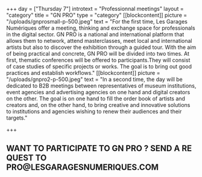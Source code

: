 +++
day = ["Thursday 7"]
introtext = "Professionnal meetings"
layout = "category"
title = "GN PRO"
type = "category"
[[blockcontent]]
picture = "/uploads/gnprosmall-p-500.jpeg"
text = "For the first time, Les Garages Numériques offer a meeting, thinking and exchange space for professionals in the digital sector. GN PRO is a national and international platform that allows them to network, attend masterclasses, meet local and international artists but also to discover the exhibition through a guided tour. With the aim of being practical and concrete, GN PRO will be divided into two times. At first, thematic conferences will be offered to participants.They will consist of case studies of specific projects or works. The goal is to bring out good practices and establish workflows."
[[blockcontent]]
picture = "/uploads/gnpro2-p-500.jpeg"
text = "In a second time, the day will be dedicated to B2B meetings between representatives of museum institutions, event agencies and advertising agencies on one hand and digital creators on the other. The goal is on one hand to fill the order book of artists and creators and, on the other hand, to bring creative and innovative solutions to institutions and agencies wishing to renew their audiences and their targets."

+++
<h2 class="ctapro">WANT TO PARTICIPATE TO GN PRO ? SEND A REQUEST TO <span class="red">PRO@LESGARAGESNUMERIQUES.COM</span></h2>